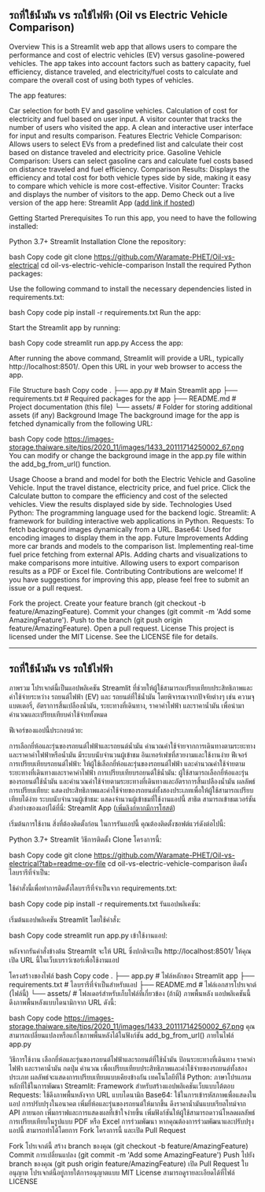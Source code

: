 รถที่ใช้น้ำมัน vs รถใช้ไฟฟ้า (Oil vs Electric Vehicle Comparison)
---

Overview
This is a Streamlit web app that allows users to compare the performance and cost of electric vehicles (EV) versus gasoline-powered vehicles. The app takes into account factors such as battery capacity, fuel efficiency, distance traveled, and electricity/fuel costs to calculate and compare the overall cost of using both types of vehicles.

The app features:

Car selection for both EV and gasoline vehicles.
Calculation of cost for electricity and fuel based on user input.
A visitor counter that tracks the number of users who visited the app.
A clean and interactive user interface for input and results comparison.
Features
Electric Vehicle Comparison: Allows users to select EVs from a predefined list and calculate their cost based on distance traveled and electricity price.
Gasoline Vehicle Comparison: Users can select gasoline cars and calculate fuel costs based on distance traveled and fuel efficiency.
Comparison Results: Displays the efficiency and total cost for both vehicle types side by side, making it easy to compare which vehicle is more cost-effective.
Visitor Counter: Tracks and displays the number of visitors to the app.
Demo
Check out a live version of the app here: Streamlit App ([add link if hosted](https://car-oil-vs-car-electrical.streamlit.app/))

Getting Started
Prerequisites
To run this app, you need to have the following installed:

Python 3.7+
Streamlit
Installation
Clone the repository:

bash
Copy code
git clone https://github.com/Waramate-PHET/Oil-vs-electrical
cd oil-vs-electric-vehicle-comparison
Install the required Python packages:

Use the following command to install the necessary dependencies listed in requirements.txt:

bash
Copy code
pip install -r requirements.txt
Run the app:

Start the Streamlit app by running:

bash
Copy code
streamlit run app.py
Access the app:

After running the above command, Streamlit will provide a URL, typically http://localhost:8501/. Open this URL in your web browser to access the app.

File Structure
bash
Copy code
.
├── app.py                     # Main Streamlit app
├── requirements.txt            # Required packages for the app
├── README.md                   # Project documentation (this file)
└── assets/                     # Folder for storing additional assets (if any)
Background Image
The background image for the app is fetched dynamically from the following URL:

bash
Copy code
https://images-storage.thaiware.site/tips/2020_11/images/1433_20111714250002_67.png
You can modify or change the background image in the app.py file within the add_bg_from_url() function.

Usage
Choose a brand and model for both the Electric Vehicle and Gasoline Vehicle.
Input the travel distance, electricity price, and fuel price.
Click the Calculate button to compare the efficiency and cost of the selected vehicles.
View the results displayed side by side.
Technologies Used
Python: The programming language used for the backend logic.
Streamlit: A framework for building interactive web applications in Python.
Requests: To fetch background images dynamically from a URL.
Base64: Used for encoding images to display them in the app.
Future Improvements
Adding more car brands and models to the comparison list.
Implementing real-time fuel price fetching from external APIs.
Adding charts and visualizations to make comparisons more intuitive.
Allowing users to export comparison results as a PDF or Excel file.
Contributing
Contributions are welcome! If you have suggestions for improving this app, please feel free to submit an issue or a pull request.

Fork the project.
Create your feature branch (git checkout -b feature/AmazingFeature).
Commit your changes (git commit -m 'Add some AmazingFeature').
Push to the branch (git push origin feature/AmazingFeature).
Open a pull request.
License
This project is licensed under the MIT License. See the LICENSE file for details.

----------------------------------------------------------------------------------------------------------------------------------------

รถที่ใช้น้ำมัน vs รถใช้ไฟฟ้า
---

ภาพรวม
โปรเจกต์นี้เป็นแอปพลิเคชัน Streamlit ที่ช่วยให้ผู้ใช้สามารถเปรียบเทียบประสิทธิภาพและค่าใช้จ่ายระหว่าง รถยนต์ไฟฟ้า (EV) และ รถยนต์ที่ใช้น้ำมัน โดยพิจารณาจากปัจจัยต่างๆ เช่น ความจุแบตเตอรี่, อัตราการสิ้นเปลืองน้ำมัน, ระยะทางที่เดินทาง, ราคาค่าไฟฟ้า และราคาน้ำมัน เพื่อนำมาคำนวณและเปรียบเทียบค่าใช้จ่ายทั้งหมด

ฟีเจอร์ของแอปนี้ประกอบด้วย:

การเลือกยี่ห้อและรุ่นของรถยนต์ไฟฟ้าและรถยนต์น้ำมัน
คำนวณค่าใช้จ่ายจากการเดินทางตามระยะทางและราคาค่าไฟฟ้าหรือน้ำมัน
มีระบบนับจำนวนผู้เข้าชม
อินเทอร์เฟซที่สวยงามและใช้งานง่าย
ฟีเจอร์
การเปรียบเทียบรถยนต์ไฟฟ้า: ให้ผู้ใช้เลือกยี่ห้อและรุ่นของรถยนต์ไฟฟ้า และคำนวณค่าใช้จ่ายตามระยะทางที่เดินทางและราคาค่าไฟฟ้า
การเปรียบเทียบรถยนต์ใช้น้ำมัน: ผู้ใช้สามารถเลือกยี่ห้อและรุ่นของรถยนต์ใช้น้ำมัน และคำนวณค่าใช้จ่ายตามระยะทางที่เดินทางและอัตราการสิ้นเปลืองน้ำมัน
ผลลัพธ์การเปรียบเทียบ: แสดงประสิทธิภาพและค่าใช้จ่ายของรถยนต์ทั้งสองประเภทเพื่อให้ผู้ใช้สามารถเปรียบเทียบได้ง่าย
ระบบนับจำนวนผู้เข้าชม: แสดงจำนวนผู้เข้าชมที่ใช้งานแอปนี้
สาธิต
สามารถเข้าชมเวอร์ชันตัวอย่างของแอปได้ที่นี่: Streamlit App ([เพิ่มลิงก์หากมีการโฮสต์](https://car-oil-vs-car-electrical.streamlit.app/))

เริ่มต้นการใช้งาน
สิ่งที่ต้องติดตั้งก่อน
ในการรันแอปนี้ คุณต้องติดตั้งซอฟต์แวร์ดังต่อไปนี้:

Python 3.7+
Streamlit
วิธีการติดตั้ง
Clone โครงการนี้:

bash
Copy code
git clone https://github.com/Waramate-PHET/Oil-vs-electrical?tab=readme-ov-file
cd oil-vs-electric-vehicle-comparison
ติดตั้งไลบรารีที่จำเป็น:

ใช้คำสั่งนี้เพื่อทำการติดตั้งไลบรารีที่จำเป็นจาก requirements.txt:

bash
Copy code
pip install -r requirements.txt
รันแอปพลิเคชัน:

เริ่มต้นแอปพลิเคชัน Streamlit โดยใช้คำสั่ง:

bash
Copy code
streamlit run app.py
เข้าใช้งานแอป:

หลังจากรันคำสั่งข้างต้น Streamlit จะให้ URL ซึ่งปกติจะเป็น http://localhost:8501/ ให้คุณเปิด URL นี้ในเว็บเบราว์เซอร์เพื่อใช้งานแอป

โครงสร้างของไฟล์
bash
Copy code
.
├── app.py                     # ไฟล์หลักของ Streamlit app
├── requirements.txt            # ไลบรารีที่จำเป็นสำหรับแอป
├── README.md                   # ไฟล์เอกสารโปรเจกต์ (ไฟล์นี้)
└── assets/                     # โฟลเดอร์สำหรับเก็บไฟล์ที่เกี่ยวข้อง (ถ้ามี)
ภาพพื้นหลัง
แอปพลิเคชันนี้ดึงภาพพื้นหลังแบบไดนามิกจาก URL ดังนี้:

bash
Copy code
https://images-storage.thaiware.site/tips/2020_11/images/1433_20111714250002_67.png
คุณสามารถเปลี่ยนแปลงหรือแก้ไขภาพพื้นหลังได้ในฟังก์ชัน add_bg_from_url() ภายในไฟล์ app.py

วิธีการใช้งาน
เลือกยี่ห้อและรุ่นของรถยนต์ไฟฟ้าและรถยนต์ที่ใช้น้ำมัน
ป้อนระยะทางที่เดินทาง ราคาค่าไฟฟ้า และราคาน้ำมัน
กดปุ่ม คำนวณ เพื่อเปรียบเทียบประสิทธิภาพและค่าใช้จ่ายของรถยนต์ทั้งสองประเภท
ผลลัพธ์จะแสดงการเปรียบเทียบแบบเคียงข้างกัน
เทคโนโลยีที่ใช้
Python: ภาษาโปรแกรมหลักที่ใช้ในการพัฒนา
Streamlit: Framework สำหรับสร้างแอปพลิเคชันเว็บแบบโต้ตอบ
Requests: ใช้ดึงภาพพื้นหลังจาก URL แบบไดนามิก
Base64: ใช้ในการเข้ารหัสภาพเพื่อแสดงในแอป
การปรับปรุงในอนาคต
เพิ่มยี่ห้อและรุ่นของรถยนต์ให้มากขึ้น
ดึงราคาน้ำมันแบบเรียลไทม์จาก API ภายนอก
เพิ่มกราฟและการแสดงผลที่เข้าใจง่ายขึ้น
เพิ่มฟังก์ชันให้ผู้ใช้สามารถดาวน์โหลดผลลัพธ์การเปรียบเทียบในรูปแบบ PDF หรือ Excel
การร่วมพัฒนา
หากคุณต้องการร่วมพัฒนาและปรับปรุงแอปนี้ สามารถทำได้โดยการ Fork โครงการนี้ และเปิด Pull Request

Fork โปรเจกต์นี้
สร้าง branch ของคุณ (git checkout -b feature/AmazingFeature)
Commit การเปลี่ยนแปลง (git commit -m 'Add some AmazingFeature')
Push ไปยัง branch ของคุณ (git push origin feature/AmazingFeature)
เปิด Pull Request
ใบอนุญาต
โปรเจกต์นี้อยู่ภายใต้การอนุญาตแบบ MIT License สามารถดูรายละเอียดได้ที่ไฟล์ LICENSE